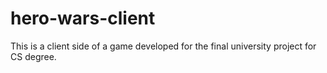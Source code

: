 # hero-wars-client
This is a client side of a game developed for the final university project for CS degree. 
